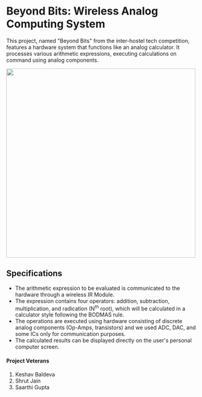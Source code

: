 # Beyond Bits: Wireless Analog Computing System
This project, named "Beyond Bits" from the inter-hostel tech competition, features a hardware system that functions like an analog calculator. It processes various arithmetic expressions, executing calculations on command using analog components.

<img src="https://github.com/KeshavBaldeva/Analog-Calculator/assets/152970391/5ad662b9-db38-4fad-b2ef-cd59aa21ef24" width="500">

## Specifications
- The arithmetic expression to be evaluated is communicated to the hardware through a wireless IR Module.
- The expression contains four operators: addition, subtraction, multiplication, and radication (N<sup>th</sup> root), which will be calculated in a calculator style following the BODMAS rule.
- The operations are executed using hardware consisting of discrete analog components (Op-Amps, transistors) and we used ADC, DAC, and some ICs only for communication purposes.
- The calculated results can be displayed directly on the user's personal computer screen.

#### Project Veterans
1. Keshav Baldeva
2. Shrut Jain
3. Saarthi Gupta

